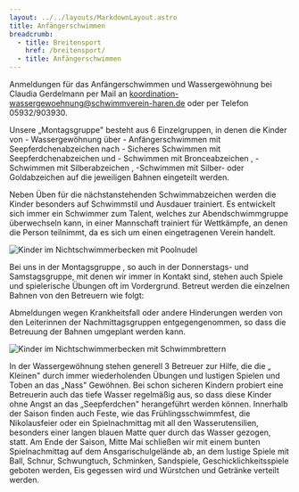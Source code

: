 ```yaml
---
layout: ../../layouts/MarkdownLayout.astro
title: Anfängerschwimmen
breadcrumb:
  - title: Breitensport
    href: /breitensport/
  - title: Anfängerschwimmen
---
```

Anmeldungen für das Anfängerschwimmen und Wassergewöhnung bei Claudia Gerdelmann per Mail an koordination-wassergewoehnung@schwimmverein-haren.de oder per Telefon 05932/903930.

Unsere „Montagsgruppe" besteht aus 6 Einzelgruppen, in denen die Kinder von - Wassergewöhnung über - Anfängerschwimmen mit Seepferdchenabzeichen nach - Sicheres Schwimmen mit Seepferdchenabzeichen und - Schwimmen mit Bronceabzeichen , - Schwimmen mit Silberabzeichen , -Schwimmen mit Silber- oder Goldabzeichen auf die jeweiligen Bahnen eingeteilt werden.

Neben Üben für die nächstanstehenden Schwimmabzeichen werden die Kinder besonders auf Schwimmstil und Ausdauer trainiert. Es entwickelt sich immer ein Schwimmer zum Talent, welches zur Abendschwimmgruppe überwechseln kann, in einer Mannschaft trainiert für Wettkämpfe, an denen die Person teilnimmt, da es sich um einen eingetragenen Verein handelt.

![Kinder im Nichtschwimmerbecken mit Poolnudel](/images/uploads/breitensport/kinder1_650x302-equal.jpg)

Bei uns in der Montagsgruppe , so auch in der Donnerstags- und Samstagsgruppe, mit denen wir immer in Kontakt sind, stehen auch Spiele und spielerische Übungen oft im Vordergrund. Betreut werden die einzelnen Bahnen von den Betreuern wie folgt:

Abmeldungen wegen Krankheitsfall oder andere Hinderungen werden von den Leiterinnen der Nachmittagsgruppen entgegengenommen, so dass die Betreuung der Bahnen umgeplant werden kann.

![Kinder im Nichtschwimmerbecken mit Schwimmbrettern](/images/uploads/breitensport/kinder2_650x325-equal.jpg)

In der Wassergewöhnung stehen generell 3 Betreuer zur Hilfe, die die „ Kleinen" durch immer wiederholenden Übungen und lustigen Spielen und Toben an das „Nass" Gewöhnen. Bei schon sicheren Kindern probiert eine Betreuerin auch das tiefe Wasser regelmäßig aus, so dass diese Kinder ohne Angst an das „Seepferdchen" herangeführt werden können. Innerhalb der Saison finden auch Feste, wie das Frühlingsschwimmfest, die Nikolausfeier oder ein Spielnachmittag mit all den Wasserutensilien, besonders einer langen blauen Matte quer durch das Wasser gezogen, statt. Am Ende der Saison, Mitte Mai schließen wir mit einem bunten Spielnachmittag auf dem Ansgarischulgelände ab, an dem lustige Spiele mit Ball, Schnur, Schwungtuch, Schminken, Sandspiele, Geschicklichkeitsspiele geboten werden, Eis gegessen wird und Würstchen und Getränke verteilt werden.